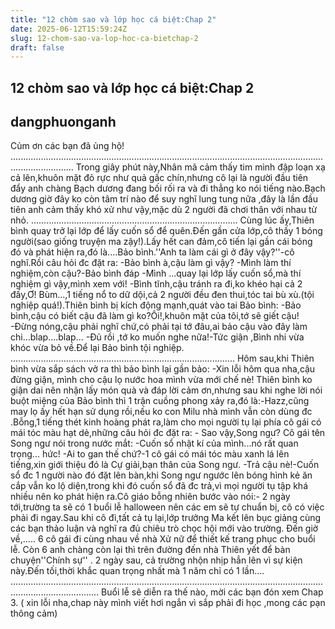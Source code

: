 ```yaml
---
title: "12 chòm sao và lớp học cá biệt:Chap 2"
date: 2025-06-12T15:59:24Z
slug: 12-chom-sao-va-lop-hoc-ca-bietchap-2
draft: false
---
```


## 12 chòm sao và lớp học cá biệt:Chap 2

## dangphuonganh

Củm ơn các bạn đã ủng hộ!
     .....................................................................................................................................................
   Trong giây phút này,Nhân mã cảm thấy tim mình đập loạn xạ cả lên,khuôn mặt đỏ rực như quả gấc chín,nhưng cô lại là người đầu tiên đẩy anh chàng Bạch dương đang bối rối ra và đi thẳng ko nói tiếng nào.Bạch dương giờ đây ko còn tâm trí nào để suy nghĩ lung tung nữa ,đây là lần đầu tiên anh cảm thấy khó xử như vậy,mặc dù 2 người đã chơi thân với nhau từ nhỏ.
                                  ..................................................................................
    Cùng lúc ấy,Thiên bình quay trở lại lớp để lấy cuốn sổ để quên.Đến gần cửa lớp,cô thấy 1 bóng người(sao giống truyện ma zậy!).Lấy hết can đảm,cô tiến lại gần cái bóng đó và phát hiện ra,đó là....Bảo bình.''Anh ta làm cái gì ở đây vậy?''-cô nghĩ.Rồi câu hỏi đc đặt ra:
      -Bảo bình à,cậu làm gì vậy?
      -Mình làm thí nghiệm,còn cậu?-Bảo bình đáp
      -Mình ...quay lại lớp lấy cuốn sổ,mà thí nghiệm gì vậy,mình xem với!
      -Bình tĩnh,cậu tránh ra đi,ko khéo hại cả 2 đấy,Ơ!
     Bùm...,1 tiếng nổ to dữ dội,cả 2 người đều đen thui,tóc tai bù xù.(tội nghiệp quá!).Thiên bình bị kích động mạnh,quát vào tai Bảo bình:
      -Bảo bình,cậu có biết cậu đã làm gì ko?Ôi!,khuôn mặt của tôi,tớ sẽ giết cậu!
      -Đừng nóng,cậu phải nghĩ chứ,có phải tại tớ đâu,ai bảo cậu vào đây làm chi...blap....blap...
      -Đủ rồi ,tớ ko muốn nghe nữa!-Tức giận ,Bình nhi vừa khóc vừa bỏ về.Để lại Bảo bình tội nghiệp.
                                  .........................................................................................
     Hôm sau,khi Thiên bình vừa sắp sách vở ra thì bảo bình lại gần bảo:
       -Xin lỗi hôm qua nha,cậu đừng giận, mình cho cậu lọ nước hoa mình vừa mới chế nè!
     Thiên bình ko giận dai nên nhận lấy món quà và đáp lời cảm ơn,nhưng sau khi nghe lời nói buột miệng của Bảo bình thì 1 trận cuồng phong xảy ra,đó là:-Hazz,cũng may lọ ấy hết hạn sử dụng rồi,nếu ko con Milu nhà mình vẫn còn dùng đc .Bỗng,1 tiếng thét kinh hoàng phát ra,làm cho mọi người tụ lại phía cô gái có mái tóc màu hạt dẻ,những câu hỏi đc đặt ra:
       - Sao vậy,Song ngư?
      Cô gái tên Song ngư nói trong nước mắt:
       -Cuốn sổ nhật kí của mình...nó rất quan trọng... hức!
       -Ai to gan thế chứ?-1 cô gái có mái tóc màu xanh lá lên tiếng,xin giới thiệu đó là Cự giải,bạn thân của Song ngư.
       -Trả cậu nè!-Cuốn sổ đc 1 người nào đó đặt lên bàn,khi Song ngư ngước lên bóng hình kẻ ăn cắp vẫn ko lộ diện,trong khi đó cuốn sổ đã đc trả,vì mọi người tụ tập khá nhiều nên ko phát hiện ra.Cô giáo bỗng nhiên bước vào nói:- 2 ngày tới,trường ta sẽ có 1 buổi lễ halloween  nên các em sẽ tự chuẩn bị, cô có việc phải đi ngay.Sau khi cô đi,tất cả tụ lại,lớp trưởng Ma kết lên bục giảng cùng các bạn thảo luận và nghĩ ra đủ chiêu trò chọc hội mới vào trường.
      Đến giờ về,.....
      6 cô gái đi cùng nhau về nhà Xử nữ để thiết kế trang phục cho buổi lễ. Còn 6 anh chàng còn lại thì trên đường đến nhà Thiên yết để bàn chuyện''Chính sự''  .
      2 ngày sau, cả trường nhộn nhịp hẳn lên vì sự kiện này.Đến tối,thời khắc quan trọng nhất mà 1 năm chỉ có 1 lần....
  ...............................................................................................................................................................
                             Buổi lễ sẽ diễn ra thế nào, mời các bạn đón xem Chap 3. ( xin lỗi nha,chap này mình viết hơi ngắn vì sắp phải đi học ,mong các pạn thông cảm)